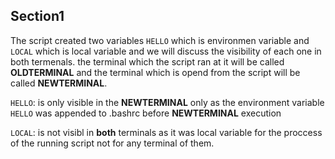 ## Section1
The script created two variables `HELLO` which is environmen variable and `LOCAL` which is local variable and we will discuss the visibility of each one in both termenals. the terminal which the script ran at it will be called **OLDTERMINAL** and the terminal which is opend from the script will be called **NEWTERMINAL**.

`HELLO`: is only visible in the **NEWTERMINAL** only as the environment variable `HELLO` was appended to .bashrc before **NEWTERMINAL** execution

`LOCAL`: is not visibl in **both** terminals as it was local variable for the proccess of the running script not for any terminal of them.

